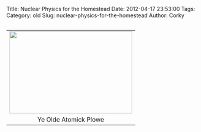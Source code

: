 Title: Nuclear Physics for the Homestead
Date: 2012-04-17 23:53:00
Tags: 
Category: old
Slug: nuclear-physics-for-the-homestead
Author: Corky

<table cellpadding="0" cellspacing="0" class="tr-caption-container" style="float: left; margin-right: 1em; text-align: left;"><tbody><tr><td style="text-align: center;"><a href="http://3.bp.blogspot.com/-rnyO7i7gX5w/T442WMUQZMI/AAAAAAAAAXs/aVVOuPTBT5A/s1600/nuclear_plow.png" imageanchor="1" style="clear: left; margin-bottom: 1em; margin-left: auto; margin-right: auto;"><img border="0" height="214" src="http://3.bp.blogspot.com/-rnyO7i7gX5w/T442WMUQZMI/AAAAAAAAAXs/aVVOuPTBT5A/s320/nuclear_plow.png" width="320" /></a></td></tr><tr><td class="tr-caption" style="text-align: center;">Ye Olde Atomick Plowe</td></tr></tbody></table><br />
